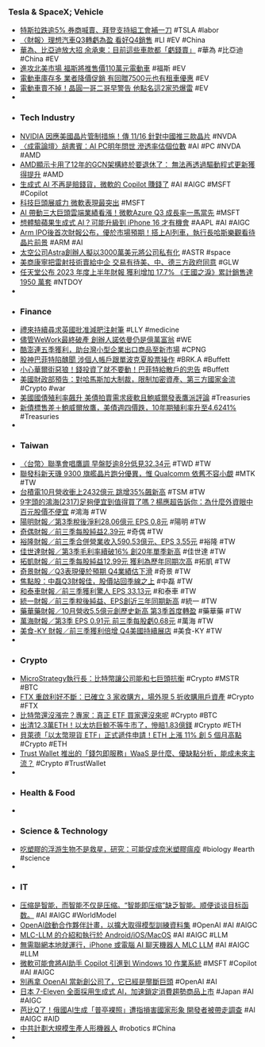 ### Tesla & SpaceX; Vehicle
- [特斯拉跌逾5% 券商喊賣、拜登支持組工會補一刀](https://news.cnyes.com/news/id/5375417) #TSLA #labor
- [〈財報〉理想汽車Q3轉虧為盈 看好Q4銷售](https://m.cnyes.com/news/id/5374946) #LI #EV #China
- [華為、比亞迪放大招 余承東：目前這些車款都「虧錢賣」](https://news.cnyes.com/news/id/5375422) #華為 #比亞迪 #China #EV
- [進攻北美市場 福斯將推售價110萬元電動車](https://ec.ltn.com.tw/article/breakingnews/4485594) #福斯 #EV
- [電動車庫存多 業者降價促銷 有回贈7500元也有租車優惠](https://www.worldjournal.com/wj/story/122982/7565358) #EV
- [電動車賣不掉！晶圓一哥二哥早警告 他點名這2家恐爆雷](https://www.ctee.com.tw/news/20231110700900-430501) #EV
-
- ### Tech Industry
- [NVIDIA 因應美國晶片管制措施！傳 11/16 針對中國推三款晶片](https://finance.technews.tw/2023/11/10/hgx-h20/) #NVDA
- [〈成電論壇〉胡書賓：AI PC明年問世 滲透率估個位數](https://amp-news.cnyes.com/news/id/5375989) #AI #PC #NVDA #AMD
- [AMD顯示卡用了12年的GCN架構終於要退休了： 無法再透過驅動程式更新獲得提升](https://www.techbang.com/posts/110939-amd-graphics-cards-are-finally-retiring-after-12-years-of-gcn) #AMD
- [生成式 AI 不再是賠錢貨，微軟的 Copilot 賺錢了](https://technews.tw/2023/11/10/copilot-is-a-moneymaker/) #AI #AIGC #MSFT #Copilot
- [科技巨頭展威力 微軟表現最突出](https://m.cnyes.com/news/id/5375190) #MSFT
- [AI 帶動三大巨頭雲端業績看漲！微軟Azure Q3 成長率一馬當先](https://finance.technews.tw/2023/11/10/big-tech-q3-earnings-showcase-intense-competition-in-cloud-computing/) #MSFT
- [想體驗蘋果生成式 AI？可能升級到 iPhone 16 才有機會](https://technews.tw/2023/11/10/gen-ai-iphone-16-ios-18/) #AAPL #AI #AIGC
- [Arm IPO後首次財報公布，優於市場預期！搭上AI列車，執行長哈斯樂觀看待晶片前景](https://www.businesstoday.com.tw/article/category/183025/post/202311100032/) #ARM #AI
- [太空公司Astra創辦人擬以3000萬美元將公司私有化](https://m.cnyes.com/news/id/5375211) #ASTR #space
- [美商康寧把雷射技術賣給中企 交易有待美、中、德三方政府同意](https://news.cnyes.com/news/id/5375410) #GLW
- [任天堂公布 2023 年度上半年財報 獲利增加 17.7% 《王國之淚》累計銷售達 1950 萬套](https://m.gamer.com.tw/gnn/detail.php?sn=258915) #NTDOY
-
- ### Finance
- [禮來持續尋求英國批准減肥注射筆](https://news.cnyes.com/news/id/5375209) #LLY #medicine
- [儘管WeWork最終破產 創辦人諾依曼仍是億萬富翁](https://news.cnyes.com/news/id/5376089) #WE
- [酷澎連五季獲利，助台灣小型企業出口商品至新市場](https://finance.technews.tw/2023/11/09/coupang-q3-2023-earnings/) #CPNG
- [股神巴菲特陷醜聞 涉個人帳戶跟單波克夏股票操作](https://news.cnyes.com/news/id/5375390) #BRK.A #Buffett
- [小心華爾街惡狼！錢投資了就不要動！巴菲特給散戶的忠告](https://www.ctee.com.tw/news/20231110700014-431001) #Buffett
- [美國財政部預告：對哈馬斯加大制裁，限制加密資產、第三方國家金流](https://www.blocktempo.com/the-u-s-treasury-department-announces-a-new-round-of-sanctions-against-hamas/) #Crypto #war
- [美國國債殖利率飆升 美債拍賣需求疲軟且鮑威爾發表鷹派評論](https://hk.finance.yahoo.com/news/美國國債殖利率飆升-美債拍賣需求疲軟且鮑威爾發表鷹派評論-212149548.html) #Treasuries
- [新債標售差＋鮑威爾放鷹，美債週四價跌，10年期殖利率升至4.6241%](https://tw.stock.yahoo.com/news/新債標售差-鮑威爾放鷹-美債週四價跌-10年期殖利率升至4-6241-002230992.html) #Treasuries
-
- ### Taiwan
- [〈台幣〉聯準會唱鷹調 早盤貶逾8分低見32.34元](https://news.cnyes.com/news/id/5375745) #TWD #TW
- [聯發科新天璣 9300 旗艦晶片跑分優異，惟 Qualcomm 依舊不容小覷](https://technews.tw/2023/11/10/dimensity-9300-benchmark/) #MTK #TW
- [台積電10月營收衝上2432億元 跳增35%飆新高](https://news.cnyes.com/news/id/5376088) #TSM #TW
- [9字頭的鴻海(2317)足夠便宜到值得買了嗎？楊應超告訴你：為什麼外資眼中百元股價不便宜](https://www.wealth.com.tw/articles/5fe86fa5-5261-4088-aa6d-13e3f27e2b9a) #鴻海 #TW
- [陽明財報／第3季稅後淨利28.06億元 EPS 0.8元](https://udn.com/news/story/7252/7565539) #陽明 #TW
- [奇偶財報／前三季每股純益2.39元](https://udn.com/news/story/7253/7565752) #奇偶 #TW
- [裕隆財報／前三季合併營業收入590.53億元、EPS 3.55元](https://udn.com/news/story/7252/7563381) #裕隆 #TW
- [佳世達財報／第3季毛利率續破16% 創20年單季新高](https://udn.com/news/story/7253/7563616) #佳世達 #TW
- [拓凱財報／前三季每股純益12.99元 獲利為歷年同期次高](https://udn.com/news/story/7252/7563797) #拓凱 #TW
- [奇景財報／Q3表現優於預期 Q4業績估下滑](https://udn.com/news/story/7254/7563723) #奇景 #TW
- [焦點股：中磊Q3財報佳，股價站回季線之上](https://tw.news.yahoo.com/焦點股-中磊q3財報佳-股價站回季線之上-022544652.html) #中磊 #TW
- [和泰車財報／前三季獲利驚人 EPS 33.13元](https://udn.com/news/story/7252/7565579?list_ch2_index) #和泰車 #TW
- [統一財報／前三季稅後純益、EPS創近三年同期新高](https://udn.com/news/story/7252/7563497) #統一 #TW
- [藥華藥財報／10月營收5.5億元創歷史新高 第3季首度轉盈](https://udn.com/news/story/7254/7563571) #藥華藥 #TW
- [萬海財報／第3季 EPS 0.91元 前三季每股虧0.68元](https://money.udn.com/money/story/5710/7565744) #萬海 #TW
- [美食-KY 財報／前三季獲利倍增 Q4美國持續展店](https://udn.com/news/story/7252/7563587) #美食-KY #TW
-
- ### Crypto
- [MicroStrategy執行長：比特幣讓公司能和七巨頭抗衡](https://news.cnyes.com/news/id/5376115) #Crypto #MSTR #BTC
- [FTX 重啟利好不斷：已確立 3 家收購方，場外現 5 折收購用戶資產](https://blockcast.it/2023/11/09/whats-next-for-ftx-reboot/) #Crypto #FTX
- [比特幣還沒漲完？專家：真正 ETF 買家還沒來呢](https://abmedia.io/bitcoin-etf-havent-price-in) #Crypto #BTC
- [出清12.3萬ETH！以太坊巨鯨不等牛市了，慘賠1.83億鎂](https://www.blocktempo.com/big-whale-is-expected-to-lose-total-of-183-million/) #Crypto #ETH
- [貝萊德「以太幣現貨 ETF」正式遞件申請！ETH 上漲 11% 創 5 個月高點](https://blockcast.it/2023/11/10/blackrocks-ethereum-spot-etf-plan-is-confirmed-in-nasdaq-filing/) #Crypto #ETH
- [Trust Wallet 推出的「錢包即服務」WaaS 是什麼、優缺點分析，能成未來主流？](https://www.blocktempo.com/what-is-trust-wallet-waas/) #Crypto #TrustWallet
-
- ### Health & Food
-
- ### Science & Technology
- [吃塑膠的浮游生物不是救星，研究：可能促成奈米塑膠瘟疫](https://technews.tw/2023/11/10/eating-plastics-bug-brings-nami-plastics-pollution/) #biology #earth #science
-
- ### IT
- [压缩是智能，而智能不仅是压缩。“智能即压缩”缺乏智能。顺便谈谈目标函数。](https://zhuanlan.zhihu.com/p/661689063) #AI #AIGC #WorldModel
- [OpenAI啟動合作夥伴計畫，以擴大取得模型訓練資料集](https://www.ithome.com.tw/news/159723) #OpenAI #AI #AIGC
- [MLC-LLM 的介紹和執行於 Android/iOS/MacOS](https://danielkao.medium.com/mlc-llm-的介紹和執行於-android-ios-macos-347fd8638eed) #AI #AIGC #LLM
- [無需聯網本地就運行，iPhone 或電腦 AI 聊天機器人 MLC LLM](https://qooah.com/2023/05/03/runs-locally-without-internet-iphone-or-pc-ai-chatbot-mlc-llm/) #AI #AIGC #LLM
- [微軟可能會將AI助手 Copilot 引進到 Windows 10 作業系統](https://www.kocpc.com.tw/archives/520050) #MSFT #Copilot #AI #AIGC
- [別再拿 OpenAI 當新創公司了，它已經是壟斷巨頭](https://technews.tw/2023/11/10/openai-plans-to-become-a-giant-in-the-ai-%E2%80%8B%E2%80%8Bdeveloper-market/) #OpenAI #AI
- [日本 7-Eleven 全面採用生成式 AI，加速鎖定消費趨勢商品上市](https://technews.tw/2023/11/10/7-eleven-japan-uses-ai-to-develop-new-products/) #Japan #AI #AIGC
- [芭比Q了！俄國AI生成「普亭裸照」遭指損害國家形象 開發者被帶走調查](https://udn.com/news/story/6812/7563526) #AI #AIGC #AID
- [中共計劃大規模生產人形機器人](https://www.epochtimes.com/b5/23/11/9/n14113188.htm) #robotics #China
-